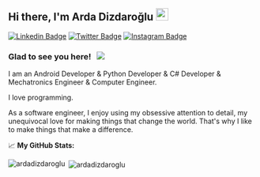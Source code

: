 ## Hi there, I'm Arda Dizdaroğlu <img src="https://media.giphy.com/media/hvRJCLFzcasrR4ia7z/giphy.gif" width="25px">

[![Linkedin Badge](https://img.shields.io/badge/-LinkedIn-0e76a8?style=flat-square&logo=Linkedin&logoColor=white)](https://linkedin.com/in/ardadizdaroglu)
[![Twitter Badge](https://img.shields.io/badge/-Twitter-00acee?style=flat-square&logo=Twitter&logoColor=white)](https://twitter.com/ardadizdaroglu)
[![Instagram Badge](https://img.shields.io/badge/-Instagram-e4405f?style=flat-square&logo=Instagram&logoColor=white)](https://instagram.com/arda_dizdaroglu/)

### Glad to see you here! &nbsp; ![](https://visitor-badge.glitch.me/badge?page_id=ardadizdaroglu.ardadizdaroglu)

I am an Android Developer & Python Developer & C# Developer & Mechatronics Engineer & Computer Engineer. 

I love programming.

As a software engineer, I enjoy using my obsessive attention to detail, my unequivocal love for making things that change the world. That's why I like to make things that make a difference.

📈 **My GitHub Stats:**

<p><img align="left" src="https://github-readme-stats.vercel.app/api/top-langs/?username=ardadizdaroglu&layout=compact&theme=midnight-purple" alt="ardadizdaroglu" /></p>
<p>&nbsp;<img align="center" src="https://github-readme-stats.vercel.app/api?username=ardadizdaroglu&show_icons=true&theme=midnight-purple" alt="ardadizdaroglu" /></p>

